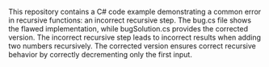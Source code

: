 This repository contains a C# code example demonstrating a common error in recursive functions: an incorrect recursive step. The bug.cs file shows the flawed implementation, while bugSolution.cs provides the corrected version. The incorrect recursive step leads to incorrect results when adding two numbers recursively. The corrected version ensures correct recursive behavior by correctly decrementing only the first input.